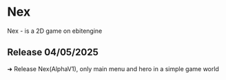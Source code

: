 # Nex
Nex - is a 2D game on ebitengine 

## Release 04/05/2025

➜ Release Nex(AlphaV1), only main menu and hero in a simple game world
